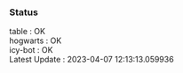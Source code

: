 ### Status


table : OK  
hogwarts : OK  
icy-bot : OK  
Latest Update : 2023-04-07 12:13:13.059936
